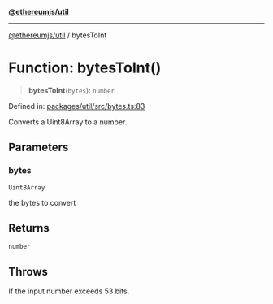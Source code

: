 [**@ethereumjs/util**](../README.md)

***

[@ethereumjs/util](../README.md) / bytesToInt

# Function: bytesToInt()

> **bytesToInt**(`bytes`): `number`

Defined in: [packages/util/src/bytes.ts:83](https://github.com/ethereumjs/ethereumjs-monorepo/blob/master/packages/util/src/bytes.ts#L83)

Converts a Uint8Array to a number.

## Parameters

### bytes

`Uint8Array`

the bytes to convert

## Returns

`number`

## Throws

If the input number exceeds 53 bits.
